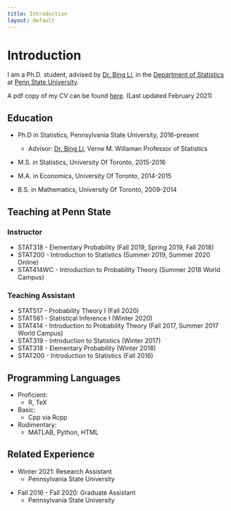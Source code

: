 ```yaml
---
title: Introduction
layout: default
--- 
```


<h1 class="page-title">Introduction</h1>

<!-- CV + About Me -->
I am a Ph.D. student, advised by [Dr. Bing Li](https://science.psu.edu/stat/people/bxl9), in the [Department of Statistics](https://science.psu.edu/stat) at [Penn State University](https://www.psu.edu/).

A pdf copy of my CV can be found [here](files/Resume_HarrisQuach_acv_twocol.pdf). (Last updated February 2021)

## Education
* Ph.D in Statistics, Pennsylvania State University, 2016-present

     * Advisor: [Dr. Bing Li](https://science.psu.edu/stat/people/bxl9), Verne M. Willaman Professor of Statistics
     <!-- * Committee: [Dr. Bing Li](https://science.psu.edu/stat/people/bxl9), Verne M. Willaman Professor of Statistics -->

* M.S. in Statistics, University Of Toronto, 2015-2016
* M.A. in Economics, University Of Toronto, 2014-2015
* B.S. in Mathematics, University Of Toronto, 2009-2014

## Teaching at Penn State

### Instructor

* STAT318 - Elementary Probability (Fall 2019, Spring 2019, Fall 2018)
* STAT200 - Introduction to Statistics (Summer 2019, Summer 2020 Online)
* STAT414WC - Introduction to Probability Theory (Summer 2018 World Campus) 

### Teaching Assistant

* STAT517 - Probability Theory I (Fall 2020)
* STAT561 - Statistical Inference I (Winter 2020)
* STAT414 - Introduction to Probability Theory (Fall 2017, Summer 2017 World Campus) 
* STAT319 - Introduction to Statistics (Winter 2017)
* STAT318 - Elementary Probability (Winter 2018)
* STAT200 - Introduction to Statistics (Fall 2016) 


Programming Languages
---
* Proficient:
    * R, TeX 
* Basic: 
    * Cpp via Rcpp
* Rudimentary:
    * MATLAB, Python, HTML

Related Experience
---
* Winter 2021: Research Assistant
  * Pennsylvania State University
<!--   * Duties included: Tagging issues -->

* Fall 2016 - Fall 2020: Graduate Assistant
  * Pennsylvania State University
<!--   * Duties included: Teaching undergraduate courses as the instructor of record, Assisting instructors as a TA
 -->